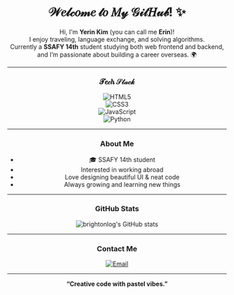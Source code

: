 <div align="center">

# 𝒲𝑒𝓁𝒸𝑜𝓂𝑒 𝓉𝑜 𝑀𝓎 𝒢𝒾𝓉𝐻𝓊𝒷! ✨

Hi, I'm **Yerin Kim** (you can call me **Erin**)!  
I enjoy traveling, language exchange, and solving algorithms.  
Currently a **SSAFY 14th** student studying both web frontend and backend, and I’m passionate about building a career overseas. 🌍

---

###  𝓣𝒆𝒸𝒉 𝒮𝓉𝒶𝒸𝓀  
![HTML5](https://img.shields.io/badge/HTML5-ADD8E6?style=for-the-badge&logo=html5&logoColor=white)  
![CSS3](https://img.shields.io/badge/CSS3-FFB6C1?style=for-the-badge&logo=css3&logoColor=white)  
![JavaScript](https://img.shields.io/badge/JavaScript-B0E0E6?style=for-the-badge&logo=javascript&logoColor=black)  
![Python](https://img.shields.io/badge/Python-FF69B4?style=for-the-badge&logo=python&logoColor=white)

---

###  About Me  
- 🎓 SSAFY 14th student  
-  Interested in working abroad  
-  Love designing beautiful UI & neat code  
-  Always growing and learning new things  

---

###  GitHub Stats  
![brightonlog's GitHub stats](https://github-readme-stats.vercel.app/api?username=brightonlog&show_icons=true&theme=catppuccin_latte&hide_border=true)

---

###  Contact Me  
[![Email](https://img.shields.io/badge/Email-ADD8E6?style=for-the-badge&logo=gmail&logoColor=white)](mailto:fls4804@gmail.com)

---

**“Creative code with pastel vibes.”**  

</div>
